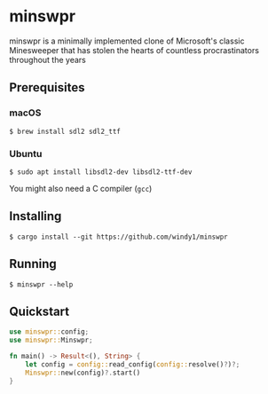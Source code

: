 # minswpr

minswpr is a minimally implemented clone of Microsoft's classic Minesweeper that has stolen the hearts of countless
procrastinators throughout the years

## Prerequisites

### macOS

```
$ brew install sdl2 sdl2_ttf
```

### Ubuntu

```
$ sudo apt install libsdl2-dev libsdl2-ttf-dev
```

You might also need a C compiler (`gcc`)

## Installing

```
$ cargo install --git https://github.com/windy1/minswpr
```

## Running

```
$ minswpr --help
```

## Quickstart

```rust
use minswpr::config;
use minswpr::Minswpr;

fn main() -> Result<(), String> {
    let config = config::read_config(config::resolve()?)?;
    Minswpr::new(config)?.start()
}
```
